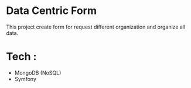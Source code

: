 # Data Centric Form 


This project create form for request different organization and organize all data. 

# Tech : 

- MongoDB (NoSQL)
- Symfony 

